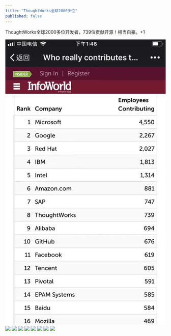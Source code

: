 ```yaml
---
title: "ThoughtWorks全球2000多位"
published: false
---
```

ThoughtWorks全球2000多位开发者，739位贡献开源！相当自豪。+1

![](./1.jpg)
![](./2.jpg)
![](./3.jpg)
![](./4.jpg)
![](./5.jpg)
![](./6.jpg)
![](./7.jpg)
![](./8.jpg)
![](./9.jpg)
